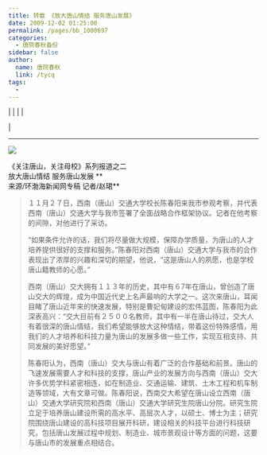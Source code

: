 ```yaml
---
title: 转载 《放大唐山情结 服务唐山发展》
date: 2009-12-02 01:25:00
permalink: /pages/bb_1000697
categories: 
  - 唐院春秋备份
sidebar: false
author: 
  name: 唐院春秋
  link: /tycq
tags: 
  - 
---
```


|  |  |  |  
  
|  
  
---  
  
![](http://img.blog.163.com/photo/l8M_GYHVMCV2E9kCWwbwFQ==/4519080751089939626.jpg)  
  
《关注唐山，关注母校》系列报道之二  
放大唐山情结 服务唐山发展 **  
来源/环渤海新闻网专稿 记者/赵珺**

>  
>  
>
> １１月２７日，西南（唐山）交通大学校长陈春阳来我市参观考察，并代表西南（唐山）交通大学与我市签署了全面战略合作框架协议。记者在他考察的间隙，对他进行了采访。  
>
> “如果条件允许的话，我们将尽量做大规模，保障办学质量，为唐山的人才培养提供很好的支撑和服务。”陈春阳对西南（唐山）交通大学与我市的合作表现出了浓厚的兴趣和深切的期望，他说，“这是唐山人的夙愿，也是学校唐山籍教师的心愿。”  
>
> 西南（唐山）交大拥有１１３年的历史，其中有６7年在唐山，曾创造了唐山交大的辉煌，成为中国近代史上名声最响的大学之一。这次来唐山，耳闻目睹了唐山近年来的快速发展，特别是曹妃甸建设的宏伟蓝图，陈春阳为此深表高兴：“交大目前有２５００名教师，其中有一半在唐山待过，交大人有着很深的唐山情结，我们希望能够放大这种情结，带着这份特殊感情，用我们的人才培养和科技力量为唐山的发展多做一些工作，实现互相支持、共同发展的美好愿望。”  
>
> 陈春阳认为，西南（唐山）交大与唐山有着广泛的合作基础和前景。唐山的飞速发展需要人才和科技的支撑，唐山产业的发展方向与西南（唐山）交大许多优势学科紧密相连，如在制造业、交通运输、建筑、土木工程和机车制造等领域，大有文章可做。陈春阳说，西南交大希望在唐山设立西南（唐山）交通大学研究院和西南（唐山）交通大学研究生院唐山分院。研究生院立足于培养唐山建设所需的高水平、高层次人才，以硕士、博士为主；研究院围绕唐山建设的高科技项目展开科研，建设相关的科技平台进行科技研究，包括唐山发展过程中规划、制造业、城市景观设计等方面的问题，这要与唐山市的发展重点相结合。  
>  
>